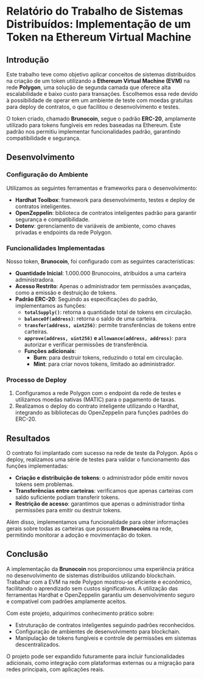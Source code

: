 
# Relatório do Trabalho de Sistemas Distribuídos: Implementação de um Token na Ethereum Virtual Machine

## Introdução

Este trabalho teve como objetivo aplicar conceitos de sistemas distribuídos na criação de um token utilizando a **Ethereum Virtual Machine (EVM)** na rede **Polygon**, uma solução de segunda camada que oferece alta escalabilidade e baixo custo para transações. Escolhemos essa rede devido à possibilidade de operar em um ambiente de teste com moedas gratuitas para deploy de contratos, o que facilitou o desenvolvimento e testes.

O token criado, chamado **Brunocoin**, segue o padrão **ERC-20**, amplamente utilizado para tokens fungíveis em redes baseadas na Ethereum. Este padrão nos permitiu implementar funcionalidades padrão, garantindo compatibilidade e segurança.

## Desenvolvimento

### Configuração do Ambiente
Utilizamos as seguintes ferramentas e frameworks para o desenvolvimento:
- **Hardhat Toolbox**: framework para desenvolvimento, testes e deploy de contratos inteligentes.
- **OpenZeppelin**: biblioteca de contratos inteligentes padrão para garantir segurança e compatibilidade.
- **Dotenv**: gerenciamento de variáveis de ambiente, como chaves privadas e endpoints da rede Polygon.

### Funcionalidades Implementadas
Nosso token, **Brunocoin**, foi configurado com as seguintes características:
- **Quantidade Inicial**: 1.000.000 Brunocoins, atribuídos a uma carteira administradora.
- **Acesso Restrito**: Apenas o administrador tem permissões avançadas, como a emissão e destruição de tokens.
- **Padrão ERC-20**: Seguindo as especificações do padrão, implementamos as funções:
  - **`totalSupply()`**: retorna a quantidade total de tokens em circulação.
  - **`balanceOf(address)`**: retorna o saldo de uma carteira.
  - **`transfer(address, uint256)`**: permite transferências de tokens entre carteiras.
  - **`approve(address, uint256)` e `allowance(address, address)`**: para autorizar e verificar permissões de transferência.
  - **Funções adicionais**: 
    - **Burn**: para destruir tokens, reduzindo o total em circulação.
    - **Mint**: para criar novos tokens, limitado ao administrador.

### Processo de Deploy
1. Configuramos a rede Polygon com o endpoint da rede de testes e utilizamos moedas nativas (MATIC) para o pagamento de taxas.
2. Realizamos o deploy do contrato inteligente utilizando o Hardhat, integrando as bibliotecas do OpenZeppelin para funções padrões do ERC-20.

## Resultados

O contrato foi implantado com sucesso na rede de teste da Polygon. Após o deploy, realizamos uma série de testes para validar o funcionamento das funções implementadas:
- **Criação e distribuição de tokens**: o administrador pôde emitir novos tokens sem problemas.
- **Transferências entre carteiras**: verificamos que apenas carteiras com saldo suficiente podiam transferir tokens.
- **Restrição de acesso**: garantimos que apenas o administrador tinha permissões para emitir ou destruir tokens.

Além disso, implementamos uma funcionalidade para obter informações gerais sobre todas as carteiras que possuem **Brunocoins** na rede, permitindo monitorar a adoção e movimentação do token.

## Conclusão

A implementação da **Brunocoin** nos proporcionou uma experiência prática no desenvolvimento de sistemas distribuídos utilizando blockchain. Trabalhar com a EVM na rede Polygon mostrou-se eficiente e econômico, facilitando o aprendizado sem custos significativos. A utilização das ferramentas Hardhat e OpenZeppelin garantiu um desenvolvimento seguro e compatível com padrões amplamente aceitos.

Com este projeto, adquirimos conhecimento prático sobre:
- Estruturação de contratos inteligentes seguindo padrões reconhecidos.
- Configuração de ambientes de desenvolvimento para blockchain.
- Manipulação de tokens fungíveis e controle de permissões em sistemas descentralizados.

O projeto pode ser expandido futuramente para incluir funcionalidades adicionais, como integração com plataformas externas ou a migração para redes principais, com aplicações reais.

